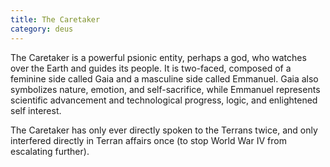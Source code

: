 ```yaml
---
title: The Caretaker
category: deus
---
```

The Caretaker is a powerful psionic entity, perhaps a god, who watches over the Earth and guides its people. It is two-faced, composed of a feminine side called Gaia and a masculine side called Emmanuel. Gaia also symbolizes nature, emotion, and self-sacrifice, while Emmanuel represents scientific advancement and technological progress, logic, and enlightened self interest.

The Caretaker has only ever directly spoken to the Terrans twice, and only interfered directly in Terran affairs once (to stop World War IV from escalating further).
